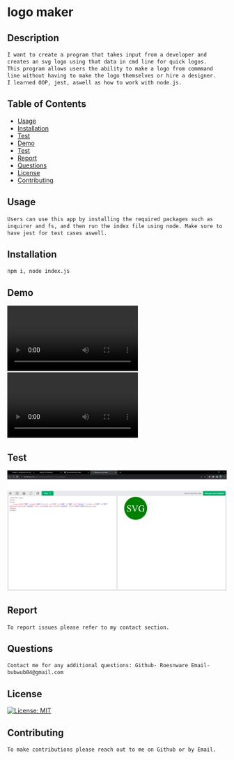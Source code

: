 # logo maker
## Description
    
    I want to create a program that takes input from a developer and creates an svg logo using that data in cmd line for quick logos.
    This program allows users the ability to make a logo from commmand line without having to make the logo themselves or hire a designer.
    I learned OOP, jest, aswell as how to work with node.js.

## Table of Contents

- [Usage](#usage)
- [Installation](#installation)
- [Test](#test)
- [Demo](#demo)
- [Test](#test)
- [Report](#report)
- [Questions](#questions)
- [License](#license)
- [Contributing](#contributing)

## Usage
    
    Users can use this app by installing the required packages such as inquirer and fs, and then run the index file using node. Make sure to have jest for test cases aswell.

## Installation
    
    npm i, node index.js

## Demo 

![demo1](funcitonalitydemo.mp4)
![demo2](testdemo.mp4)

## Test
![output code](output.png)

## Report

    To report issues please refer to my contact section.

## Questions

    Contact me for any additional questions: Github- Roesnware Email- bubwub04@gmail.com
    
## License

[![License: MIT](https://img.shields.io/badge/License-MIT-yellow.svg)](https://opensource.org/licenses/MIT)
    
## Contributing
    
    To make contributions please reach out to me on Github or by Email.
